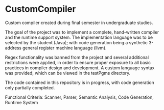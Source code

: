 # CustomCompiler
Custom compiler created during final semester in undergraduate studies.

The goal of the project was to implement a complete, hand-written compiler and the runtime support system. The implementation language was to be selected by the student (Java); with code generation being a synthetic 3-address general register machine language (llvm).

Regex functionality was banned from the project and several additional restrictions were applied, in order to ensure proper exposure to all basic practices in compiler design and development. A custom language syntax was provided, which can be viewed in the testPgms directory.

The code contained in this repository is in progress, with code generation only partially completed. 

Functional Criteria:
  Scanner, 
  Parser,
  Semantic Analysis,
  Code Generation,
  Runtime System
